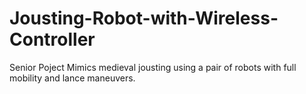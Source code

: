 # Jousting-Robot-with-Wireless-Controller
Senior Poject
Mimics medieval jousting using a pair of robots with full mobility and lance maneuvers.
